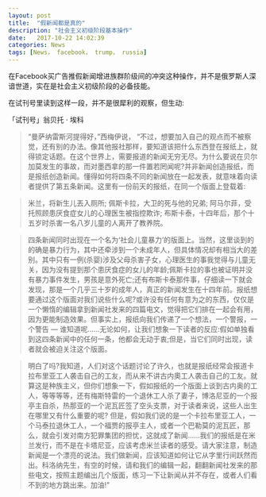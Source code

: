 ```yaml
---
layout: post
title:  "假新闻都是真的"
description: "社会主义初级阶段基本操作"
date:   2017-10-22 14:02:39
categories: News
tags: [News， facebook， trump， russia]
---
```


在Facebook买广告推假新闻增进族群阶级间的冲突这种操作，并不是俄罗斯人深谙世道，实在是社会主义初级阶段的必备技能。

在试刊号里读到这样一段，并不是很犀利的观察，但生动:


「试刊号」翁贝托 · 埃科

>“曼萨纳雷斯河提得好，”西梅伊说， “不过，想要加入自己的观点而不被察觉，还有别的办法。像其他报社那样，要知道该把什么东西登在报纸上，就得锁定话题。在这个世界上，需要报道的新闻无穷无尽。为什么要说在贝尔加莫发生的事故，而对墨西拿的那一件置若罔闻呢?并非新闻创造报纸，而是报纸创造新闻。懂得如何将四条不同的新闻放在一起发表，就意味着向读者提供了第五条新闻。这里有一份前天的报纸，在同一个版面上登载着:

> 米兰，将新生儿丟入厕所;
> 佩斯卡拉，大卫的死与他的兄弟;
> 阿马尔菲，受托照顾患厌食症女儿的心理医生被指控欺诈;
> 布斯卡泰，十四年后，那个十五岁时杀害一名八岁儿童的人离开了教养院。

> 四条新闻同时出现在一个名为‘社会儿童暴力’的版面上。当然，这里谈到的的确是暴力行为，其中还牵涉到一个未成年人，但具体情况却有相当大的差别。其中只有一例(杀婴)涉及父母杀害子女，心理医生的事我觉得与儿童无关，因为没有提到那个患厌食症的女儿的年龄;佩斯卡拉的事也被证明并没有暴力事件发生，男孩是意外死亡;还有布斯卡泰那件事，仔细读一下就会发现，那是一个几乎三十岁的成年人，真正的新闻发生在十四年前。报纸想要通过这个版面对我们说些什么呢?或许没有任何有意为之的东西，仅仅是一个懒惰的编辑拿到新闻社发来的四篇电文，觉得把它们排在一起会有用，因为更能制造效果。但事实上，报纸向我们传递了一个想法，一个警报，一个警告 — 谁知道呢……无论如何，让我们想象一下读者的反应:假如单独看到这四条新闻中的任何一条，他都会无动于衷;但是，当它们同时出现，读者就会被迫关注这个版面。

> 明白了吗?我知道，人们对这个话题讨论了许久，也就是报纸经常会报道卡拉布里亚工人袭击自己的工友，而从来不讲古内奧工人袭击自己的工友。就算这是种族主义，但你们想象一下，假如报纸的一个版面上谈到古内奥的工人，等等等等，还有梅斯特雷的一个退休工人杀了妻子，博洛尼亚的一个报亭主自杀，热那亚的一个泥瓦匠签了空头支票，对于读者来说，这些人出生在哪里又有什么重要的呢? 但是，假如我们说的是一个卡拉布里亚工人，一个马泰拉退休工人，一个福贾的报亭主人，或者一个巴勒莫的泥瓦匠，那么，就会引发对南方犯罪集团的担忧，这就成了新闻……我们的报纸是在米兰发行，而不是在卡塔尼亚，应该考虑米兰读者的感受。请大家注意，制造新闻是一个漂亮的说法。我们做新闻，应该知道如何让它从字里行间跃然而出。科洛纳先生，有空的时候，请和我们的编辑一起，翻翻新闻社发来的那些电文，按照主题编出几个版面，练习一下让新闻从并不存在，或者人们看不到的地方跳出来。加油!"
